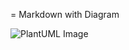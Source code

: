 = Markdown with Diagram

![PlantUML Image](http://www.plantuml.com/plantuml/proxy?src=https://raw.githubusercontent.com/rotty3000/design/rotty3000-patch-1/ditaa.puml)
